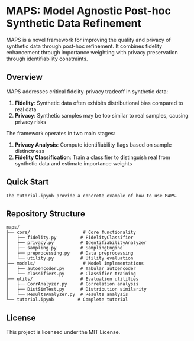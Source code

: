 # MAPS: Model Agnostic Post-hoc Synthetic Data Refinement

MAPS is a novel framework for improving the quality and privacy of synthetic data through post-hoc refinement. It combines fidelity enhancement through importance weighting with privacy preservation through identifiability constraints.

## Overview

MAPS addresses critical fidelity-privacy tradeoff in synthetic data:

1. **Fidelity**: Synthetic data often exhibits distributional bias compared to real data
2. **Privacy**: Synthetic samples may be too similar to real samples, causing privacy risks

The framework operates in two main stages:

1. **Privacy Analysis**: Compute identifiability flags based on sample distinctness
2. **Fidelity Classification**: Train a classifier to distinguish real from synthetic data and estimate importance weights

## Quick Start

```
The tutorial.ipynb provide a concrete example of how to use MAPS.
```

## Repository Structure

```
maps/
├── core/                    # Core functionality
│   ├── fidelity.py         # FidelityClassifier
│   ├── privacy.py          # IdentifiabilityAnalyzer
│   ├── sampling.py         # SamplingEngine
│   ├── preprocessing.py    # Data preprocessing
│   └── utility.py          # Utility evaluation
├── models/                  # Model implementations
│   ├── autoencoder.py      # Tabular autoencoder
│   └── classifiers.py      # Classifier training
├── utils/                  # Evaluation utilities
│   ├── CorrAnalyzer.py     # Correlation analysis
│   ├── DistSimTest.py      # Distribution similarity
│   └── ResultsAnalyzer.py  # Results analysis
└── tutorial.ipynb         # Complete tutorial
```

## License

This project is licensed under the MIT License.